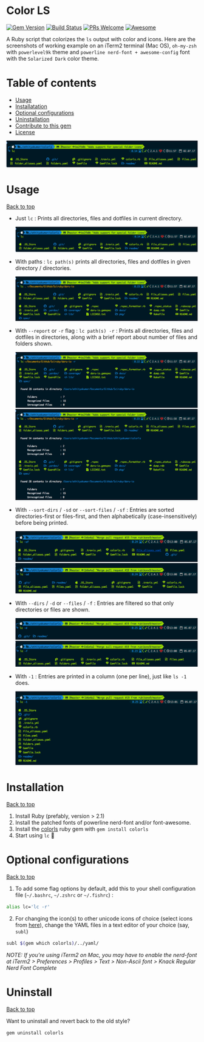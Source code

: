 # Color LS

[![Gem Version](https://badge.fury.io/rb/colorls.svg)](https://badge.fury.io/rb/colorls)
[![Build Status](https://travis-ci.org/athityakumar/colorls.svg?branch=master)](https://travis-ci.org/athityakumar/colorls)
[![PRs Welcome](https://img.shields.io/badge/PRs-welcome-brightgreen.svg?style=shields)](http://makeapullrequest.com)
[![Awesome](https://cdn.rawgit.com/sindresorhus/awesome/d7305f38d29fed78fa85652e3a63e154dd8e8829/media/badge.svg)](https://github.com/sindresorhus/awesome)

A Ruby script that colorizes the `ls` output with color and icons. Here are the screenshots of working example on an iTerm2 terminal (Mac OS), `oh-my-zsh` with `powerlevel9k` theme and `powerline nerd-font + awesome-config` font with the `Solarized Dark` color theme. 

# Table of contents

- [Usage](#usage)
- [Installatation](#installation)
- [Optional configurations](#optional-configurations)
- [Uninstallation](#uninstallation)
- [Contribute to this gem](CONTRIBUTING.md)
- [License](LICENSE.md)

![Example #1](readme/usage1.png)

# Usage

[Back to top](#table-of-contents)

- Just `lc` : Prints all directories, files and dotfiles in current directory.

  ![Usage #1](readme/usage1.png)

- With paths : `lc path(s)` prints all directories, files and dotfiles in given directory / directories.

  ![Usage #2](readme/usage2.png)

- With `--report` or `-r` flag : `lc path(s) -r` : Prints all directories, files and dotfiles in directories, along with a brief report about number of files and folders shown.

  ![Usage #3](readme/usage3.png)
  ![Usage #4](readme/usage4.png)

- With `--sort-dirs` / `-sd` or `--sort-files` / `-sf` : Entries are sorted directories-first or files-first, and then alphabetically (case-insensitively) before being printed.

  ![Usage #5](readme/usage5.png)
  ![Usage #6](readme/usage6.png)

- With `--dirs` / `-d` or `--files` / `-f` : Entries are filtered so that only directories or files are shown.

  ![Usage #7](readme/usage7.png)
  ![Usage #8](readme/usage8.png)

- With `-1` : Entries are printed in a column (one per line), just like `ls -1` does.

  ![Usage #9](readme/usage9.png)

# Installation

[Back to top](#table-of-contents)

1. Install Ruby (prefably, version > 2.1)
2. Install the patched fonts of powerline nerd-font and/or font-awesome.
3. Install the [colorls](https://rubygems.org/gems/colorls/) ruby gem with `gem install colorls`
4. Start using `lc` :tada:

# Optional configurations

[Back to top](#table-of-contents)

1. To add some flag options by default, add this to your shell configuration file (`~/.bashrc`, `~/.zshrc` or `~/.fishrc`) :
  ```sh
  alias lc='lc -r'
  ```
2. For changing the icon(s) to other unicode icons of choice (select icons from [here](https://nerdfonts.com/)), change the YAML files in a text editor of your choice (say, `subl`)

```sh
subl $(gem which colorls)/../yaml/
```

_NOTE: If you're using iTerm2 on Mac, you may have to enable the nerd-font at iTerm2 > Preferences > Profiles > Text > Non-Ascii font > Knack Regular Nerd Font Complete_

# Uninstall

[Back to top](#table-of-contents)

Want to uninstall and revert back to the old style?
```sh
gem uninstall colorls
```
